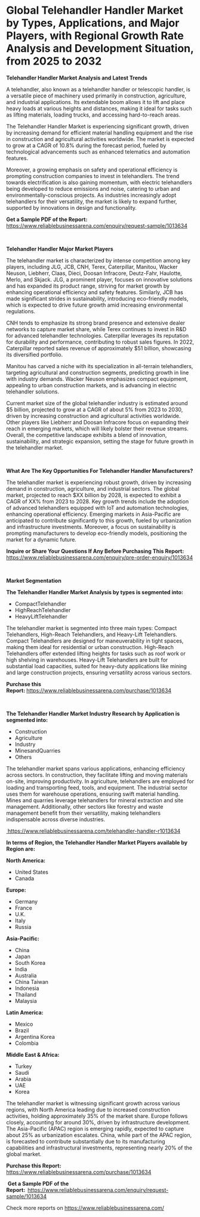 <p><h1>Global Telehandler Handler Market by Types, Applications, and Major Players, with Regional Growth Rate Analysis and Development Situation, from 2025 to 2032</h1></p><p><strong>Telehandler Handler Market Analysis and Latest Trends</strong></p>
<p><p>A telehandler, also known as a telehandler handler or telescopic handler, is a versatile piece of machinery used primarily in construction, agriculture, and industrial applications. Its extendable boom allows it to lift and place heavy loads at various heights and distances, making it ideal for tasks such as lifting materials, loading trucks, and accessing hard-to-reach areas. </p><p>The Telehandler Handler Market is experiencing significant growth, driven by increasing demand for efficient material handling equipment and the rise in construction and agricultural activities worldwide. The market is expected to grow at a CAGR of 10.8% during the forecast period, fueled by technological advancements such as enhanced telematics and automation features. </p><p>Moreover, a growing emphasis on safety and operational efficiency is prompting construction companies to invest in telehandlers. The trend towards electrification is also gaining momentum, with electric telehandlers being developed to reduce emissions and noise, catering to urban and environmentally-conscious projects. As industries increasingly adopt telehandlers for their versatility, the market is likely to expand further, supported by innovations in design and functionality.</p></p>
<p><strong>Get a Sample PDF of the Report:&nbsp;</strong> <a href="https://www.reliablebusinessarena.com/enquiry/request-sample/1013634?utm_campaign=2381&utm_medium=2&utm_source=Github&utm_content=ia&utm_term=16022025&utm_id=telehandler-handler">https://www.reliablebusinessarena.com/enquiry/request-sample/1013634</a></p>
<p>&nbsp;</p>
<p><strong>Telehandler Handler Major Market Players</strong></p>
<p><p>The telehandler market is characterized by intense competition among key players, including JLG, JCB, CNH, Terex, Caterpillar, Manitou, Wacker Neuson, Liebherr, Claas, Dieci, Doosan Infracore, Deutz-Fahr, Haulotte, Merlo, and Skjack. JLG, a prominent player, focuses on innovative solutions and has expanded its product range, striving for market growth by enhancing operational efficiency and safety features. Similarly, JCB has made significant strides in sustainability, introducing eco-friendly models, which is expected to drive future growth amid increasing environmental regulations.</p><p>CNH tends to emphasize its strong brand presence and extensive dealer networks to capture market share, while Terex continues to invest in R&D for advanced telehandler technologies. Caterpillar leverages its reputation for durability and performance, contributing to robust sales figures. In 2022, Caterpillar reported sales revenue of approximately $51 billion, showcasing its diversified portfolio.</p><p>Manitou has carved a niche with its specialization in all-terrain telehandlers, targeting agricultural and construction segments, predicting growth in line with industry demands. Wacker Neuson emphasizes compact equipment, appealing to urban construction markets, and is advancing in electric telehandler solutions.</p><p>Current market size of the global telehandler industry is estimated around $5 billion, projected to grow at a CAGR of about 5% from 2023 to 2030, driven by increasing construction and agricultural activities worldwide. Other players like Liebherr and Doosan Infracore focus on expanding their reach in emerging markets, which will likely bolster their revenue streams. Overall, the competitive landscape exhibits a blend of innovation, sustainability, and strategic expansion, setting the stage for future growth in the telehandler market.</p></p>
<p>&nbsp;</p>
<p><strong>What Are The Key Opportunities For Telehandler Handler Manufacturers?</strong></p>
<p><p>The telehandler market is experiencing robust growth, driven by increasing demand in construction, agriculture, and industrial sectors. The global market, projected to reach $XX billion by 2028, is expected to exhibit a CAGR of XX% from 2023 to 2028. Key growth trends include the adoption of advanced telehandlers equipped with IoT and automation technologies, enhancing operational efficiency. Emerging markets in Asia-Pacific are anticipated to contribute significantly to this growth, fueled by urbanization and infrastructure investments. Moreover, a focus on sustainability is prompting manufacturers to develop eco-friendly models, positioning the market for a dynamic future.</p></p>
<p><strong>Inquire or Share Your Questions If Any Before Purchasing This Report:</strong> <a href="https://www.reliablebusinessarena.com/enquiry/pre-order-enquiry/1013634?utm_campaign=2381&utm_medium=2&utm_source=Github&utm_content=ia&utm_term=16022025&utm_id=telehandler-handler">https://www.reliablebusinessarena.com/enquiry/pre-order-enquiry/1013634</a></p>
<p>&nbsp;</p>
<p><strong>Market Segmentation</strong></p>
<p><strong>The Telehandler Handler Market Analysis by types is segmented into:</strong></p>
<p><ul><li>CompactTelehandler</li><li>HighReachTelehandler</li><li>HeavyLiftTelehandler</li></ul></p>
<p><p>The telehandler market is segmented into three main types: Compact Telehandlers, High-Reach Telehandlers, and Heavy-Lift Telehandlers. Compact Telehandlers are designed for maneuverability in tight spaces, making them ideal for residential or urban construction. High-Reach Telehandlers offer extended lifting heights for tasks such as roof work or high shelving in warehouses. Heavy-Lift Telehandlers are built for substantial load capacities, suited for heavy-duty applications like mining and large construction projects, ensuring versatility across various sectors.</p></p>
<p><strong>Purchase this Report:&nbsp;</strong><a href="https://www.reliablebusinessarena.com/purchase/1013634?utm_campaign=2381&utm_medium=2&utm_source=Github&utm_content=ia&utm_term=16022025&utm_id=telehandler-handler">https://www.reliablebusinessarena.com/purchase/1013634</a></p>
<p>&nbsp;</p>
<p><strong>The Telehandler Handler Market Industry Research by Application is segmented into:</strong></p>
<p><ul><li>Construction</li><li>Agriculture</li><li>Industry</li><li>MinesandQuarries</li><li>Others</li></ul></p>
<p><p>The telehandler market spans various applications, enhancing efficiency across sectors. In construction, they facilitate lifting and moving materials on-site, improving productivity. In agriculture, telehandlers are employed for loading and transporting feed, tools, and equipment. The industrial sector uses them for warehouse operations, ensuring swift material handling. Mines and quarries leverage telehandlers for mineral extraction and site management. Additionally, other sectors like forestry and waste management benefit from their versatility, making telehandlers indispensable across diverse industries.</p></p>
<p><a href="https://www.reliablebusinessarena.com/telehandler-handler-r1013634?utm_campaign=2381&utm_medium=2&utm_source=Github&utm_content=ia&utm_term=16022025&utm_id=telehandler-handler">&nbsp;https://www.reliablebusinessarena.com/telehandler-handler-r1013634</a></p>
<p><strong>In terms of Region, the Telehandler Handler Market Players available by Region are:</strong></p>
<p>
    <p> <strong> North America: </strong>
        <ul>
            <li>United States</li>
            <li>Canada</li>
        </ul>
        </p> 
    <p> <strong> Europe: </strong>
        <ul>
            <li>Germany</li>
            <li>France</li>
            <li>U.K.</li>
            <li>Italy</li>
            <li>Russia</li>
        </ul>
        </p> 
    <p> <strong> Asia-Pacific: </strong>
        <ul>
            <li>China</li>
            <li>Japan</li>
            <li>South Korea</li>
            <li>India</li>
            <li>Australia</li>
            <li>China Taiwan</li>
            <li>Indonesia</li>
            <li>Thailand</li>
            <li>Malaysia</li>
        </ul>
        </p> 
    <p> <strong> Latin America: </strong>
        <ul>
            <li>Mexico</li>
            <li>Brazil</li>
            <li>Argentina Korea</li>
            <li>Colombia</li>
        </ul>
        </p> 
    <p> <strong> Middle East & Africa: </strong>
        <ul>
            <li>Turkey</li>
            <li>Saudi</li>
            <li>Arabia</li>
            <li>UAE</li>
            <li>Korea</li>
        </ul>
    </p>
    </p>
<p><p>The telehandler market is witnessing significant growth across various regions, with North America leading due to increased construction activities, holding approximately 35% of the market share. Europe follows closely, accounting for around 30%, driven by infrastructure development. The Asia-Pacific (APAC) region is emerging rapidly, expected to capture about 25% as urbanization escalates. China, while part of the APAC region, is forecasted to contribute substantially due to its manufacturing capabilities and infrastructural investments, representing nearly 20% of the global market.</p></p>
<p><strong>Purchase this Report: </strong><a href="https://www.reliablebusinessarena.com/purchase/1013634?utm_campaign=2381&utm_medium=2&utm_source=Github&utm_content=ia&utm_term=16022025&utm_id=telehandler-handler">https://www.reliablebusinessarena.com/purchase/1013634</a></p>
<p>&nbsp;<strong>Get a Sample PDF of the Report:&nbsp;&nbsp;</strong><a href="https://www.reliablebusinessarena.com/enquiry/request-sample/1013634?utm_campaign=2381&utm_medium=2&utm_source=Github&utm_content=ia&utm_term=16022025&utm_id=telehandler-handler">https://www.reliablebusinessarena.com/enquiry/request-sample/1013634</a></p>
<p><strong></strong></p>
<p>Check more reports on <a href="https://www.reliablebusinessarena.com/?utm_campaign=2381&utm_medium=2&utm_source=Github&utm_content=ia&utm_term=16022025&utm_id=telehandler-handler">https://www.reliablebusinessarena.com/</a></p>